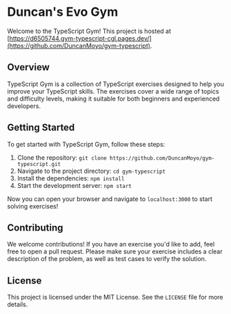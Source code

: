 # Duncan's Evo Gym

Welcome to the TypeScript Gym! This project is hosted at [https://d6505744.gym-typescript-cgl.pages.dev/](https://github.com/DuncanMoyo/gym-typescript).

## Overview

TypeScript Gym is a collection of TypeScript exercises designed to help you improve your TypeScript skills. The exercises cover a wide range of topics and difficulty levels, making it suitable for both beginners and experienced developers.

## Getting Started

To get started with TypeScript Gym, follow these steps:

1. Clone the repository: `git clone https://github.com/DuncanMoyo/gym-typescript.git`
2. Navigate to the project directory: `cd gym-typescript`
3. Install the dependencies: `npm install`
4. Start the development server: `npm start`

Now you can open your browser and navigate to `localhost:3000` to start solving exercises!

## Contributing

We welcome contributions! If you have an exercise you'd like to add, feel free to open a pull request. Please make sure your exercise includes a clear description of the problem, as well as test cases to verify the solution.

## License

This project is licensed under the MIT License. See the `LICENSE` file for more details.
